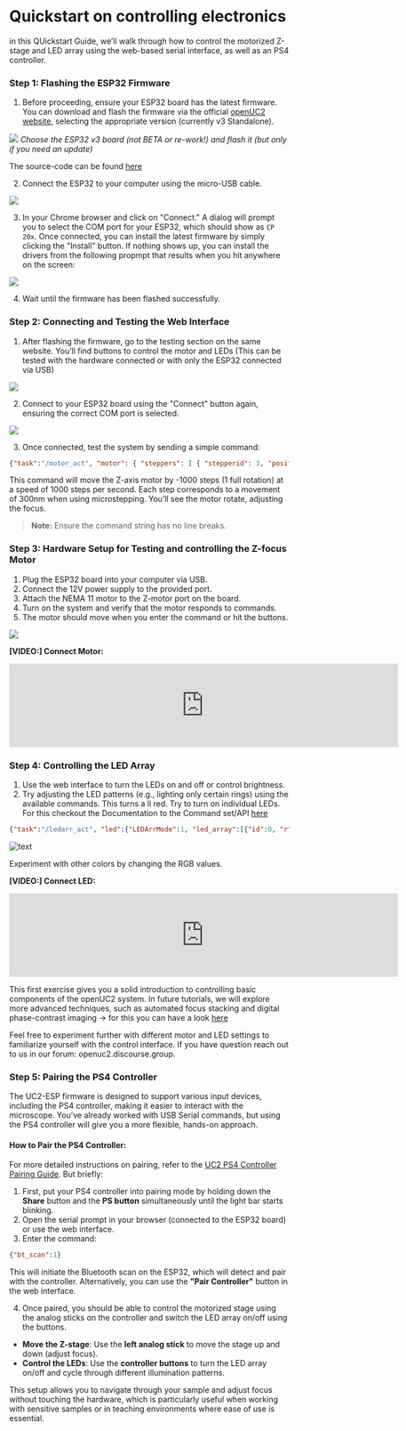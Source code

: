 
# Quickstart on controlling electronics
in this QUickstart Guide,  we’ll walk through how to control the motorized Z-stage and LED array using the web-based serial interface, as well as an PS4 controller.

### Step 1: Flashing the ESP32 Firmware
1. Before proceeding, ensure your ESP32 board has the latest firmware. You can download and flash the firmware via the official [openUC2 website](https://youseetoo.github.io/), selecting the appropriate version (currently v3 Standalone).

![](./IMAGES/EXP_1_Serial/Electronics_Box_5.png)
*Choose the ESP32 v3 board (not BETA or re-work!) and flash it (but only if you need an update)*

The source-code can be found [here](https://github.com/youseetoo/uc2-esp32)

2. Connect the ESP32 to your computer using the micro-USB cable.

![](./IMAGES/EXP_1_Serial/Electronics_Box_4.png)

3. In your Chrome browser and click on "Connect." A dialog will prompt you to select the COM port for your ESP32, which should show as `CP 20x`. Once connected, you can install the latest firmware by simply clicking the "Install" button. If nothing shows up, you can install the drivers from the following propmpt that results when you hit anywhere on the screen:

![](./IMAGES/EXP_1_Serial/Electronics_Box_3.png)

4. Wait until the firmware has been flashed successfully.

### Step 2: Connecting and Testing the Web Interface
1. After flashing the firmware, go to the testing section on the same website. You’ll find buttons to control the motor and LEDs (This can be tested with the hardware connected or with only the ESP32 connected via USB)

![](./IMAGES/EXP_1_Serial/Electronics_Box_2.png)

2. Connect to your ESP32 board using the "Connect" button again, ensuring the correct COM port is selected.

![](./IMAGES/EXP_1_Serial/Electronics_Box_1.png)

3. Once connected, test the system by sending a simple command:

```json
{"task":"/motor_act", "motor": { "steppers": [ { "stepperid": 3, "position": -1000, "speed": 1000, "isabs": 0, "isaccel": 0} ] } }
```

This command will move the Z-axis motor by -1000 steps (1 full rotation) at a speed of 1000 steps per second. Each step corresponds to a movement of 300nm when using microstepping. You’ll see the motor rotate, adjusting the focus.

> **Note:** Ensure the command string has no line breaks.

### Step 3: Hardware Setup for Testing and controlling the Z-focus Motor
1. Plug the ESP32 board into your computer via USB.
2. Connect the 12V power supply to the provided port.
3. Attach the NEMA 11 motor to the Z-motor port on the board.
4. Turn on the system and verify that the motor responds to commands.
5. The motor should move when you enter the command or hit the buttons.

![](./IMAGES/EXP_1_Serial/Photo_Control_Stage.jpg)

**[VIDEO:] Connect Motor:**

<iframe width="700" src="https://www.youtube.com/embed/TsWAeWl2T10?si=Z3GzSg2Xhjy6u3jf" title="YouTube video player" frameborder="0" allow="accelerometer; autoplay; clipboard-write; encrypted-media; gyroscope; picture-in-picture; web-share" referrerpolicy="strict-origin-when-cross-origin" allowfullscreen></iframe>


### Step 4: Controlling the LED Array

1. Use the web interface to turn the LEDs on and off or control brightness.
2. Try adjusting the LED patterns (e.g., lighting only certain rings) using the available commands. This turns a ll red. Try to turn on individual LEDs. For this checkout the Documentation to the Command set/API [here](https://openuc2.github.io/docs/Electronics/Advanced/UC2-ESP/APIDescription/INTRO)

```json
{"task":"/ledarr_act", "led":{"LEDArrMode":1, "led_array":[{"id":0, "r":0, "g":50, "b":0}]}}

```

![text](./IMAGES/EXP_2_LED_PSX/Photo_Control_LED.jpg)


Experiment with other colors by changing the RGB values.

**[VIDEO:] Connect LED:**

<iframe width="700" src="https://www.youtube.com/embed/l8rRLvF6X6g?si=w-AXCYUHzXj2p1m5" title="YouTube video player" frameborder="0" allow="accelerometer; autoplay; clipboard-write; encrypted-media; gyroscope; picture-in-picture; web-share" referrerpolicy="strict-origin-when-cross-origin" allowfullscreen></iframe>



This first exercise gives you a solid introduction to controlling basic components of the openUC2 system. In future tutorials, we will explore more advanced techniques, such as automated focus stacking and digital phase-contrast imaging -> for this you can have a look [here](https://openuc2.github.io/docs/Toolboxes/InfinityBox/DPCmicroscopy)

Feel free to experiment further with different motor and LED settings to familiarize yourself with the control interface. If you have question reach out to us in our forum: openuc2.discourse.group.


### Step 5: Pairing the PS4 Controller

The UC2-ESP firmware is designed to support various input devices, including the PS4 controller, making it easier to interact with the microscope. You’ve already worked with USB Serial commands, but using the PS4 controller will give you a more flexible, hands-on approach.

#### How to Pair the PS4 Controller:

For more detailed instructions on pairing, refer to the [UC2 PS4 Controller Pairing Guide](https://openuc2.github.io/docs/Electronics/PS4-Controller/PS4-Controller). But briefly:

1. First, put your PS4 controller into pairing mode by holding down the **Share** button and the **PS button** simultaneously until the light bar starts blinking.
2. Open the serial prompt in your browser (connected to the ESP32 board) or use the web interface.
3. Enter the command:

```json
{"bt_scan":1}
```
This will initiate the Bluetooth scan on the ESP32, which will detect and pair with the controller. Alternatively, you can use the **"Pair Controller"** button in the web interface.

4. Once paired, you should be able to control the motorized stage using the analog sticks on the controller and switch the LED array on/off using the buttons.


- **Move the Z-stage**: Use the **left analog stick** to move the stage up and down (adjust focus).
- **Control the LEDs**: Use the **controller buttons** to turn the LED array on/off and cycle through different illumination patterns.

This setup allows you to navigate through your sample and adjust focus without touching the hardware, which is particularly useful when working with sensitive samples or in teaching environments where ease of use is essential.
